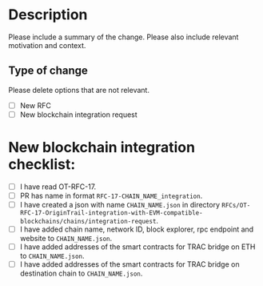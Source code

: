 # Description

Please include a summary of the change. Please also include relevant motivation and context.

## Type of change

Please delete options that are not relevant.

- [ ] New RFC 
- [ ] New blockchain integration request

<!-- Below part is only for PRs for new blockchain integration, delete it for any other change -->

# New blockchain integration checklist:

- [ ] I have read OT-RFC-17.
- [ ] PR has name in format `RFC-17-CHAIN_NAME_integration`.
- [ ] I have created a json with name `CHAIN_NAME.json` in directory `RFCs/OT-RFC-17-OriginTrail-integration-with-EVM-compatible-blockchains/chains/integration-request`.
- [ ] I have added chain name, network ID, block explorer, rpc endpoint and website to `CHAIN_NAME.json`.
- [ ] I have added addresses of the smart contracts for TRAC bridge on ETH to `CHAIN_NAME.json`.
- [ ] I have added addresses of the smart contracts for TRAC bridge on destination chain to `CHAIN_NAME.json`.

